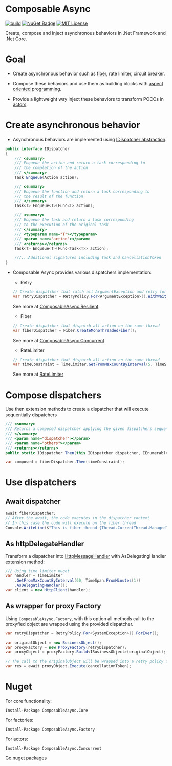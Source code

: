 Composable Async
================

[![build](https://img.shields.io/appveyor/ci/David-Desmaisons/ComposableAsync.svg)](https://ci.appveyor.com/project/David-Desmaisons/ComposableAsync)
[![NuGet Badge](https://buildstats.info/nuget/ComposableAsync.Core?includePreReleases=true)](https://www.nuget.org/packages/ComposableAsync.Core/)
[![MIT License](https://img.shields.io/github/license/David-Desmaisons/ComposableAsync.svg)](https://github.com/David-Desmaisons/ComposableAsync/blob/master/LICENSE)

Create, compose and inject asynchronous behaviors in .Net Framework and .Net Core.

# Goal

* Create asynchronous behavior such as [fiber](https://www.wikiwand.com/en/Fiber_(computer_science)), rate limiter, circuit breaker.

* Compose these behaviors and use them as building blocks with [aspect oriented programming](https://www.wikiwand.com/en/Aspect-oriented_programming).

* Provide a lightweight way inject these behaviors to transform POCOs in [actors](https://en.wikipedia.org/wiki/Actor_model).


# Create asynchronous behavior

- Asynchronous behaviors are implemented using [IDispatcher abstraction](). 

```C#
public interface IDispatcher
{
	/// <summary>
	/// Enqueue the action and return a task corresponding to
	/// the completion of the action
	/// </summary>
	Task Enqueue(Action action);

	/// <summary>
	/// Enqueue the function and return a task corresponding to
	/// the result of the function
	/// </summary>
	Task<T> Enqueue<T>(Func<T> action);

	/// <summary>
	/// Enqueue the task and return a task corresponding
	/// to the execution of the original task
	/// </summary>
	/// <typeparam name="T"></typeparam>
	/// <param name="action"></param>
	/// <returns></returns>
	Task<T> Enqueue<T>(Func<Task<T>> action);

	///...Additional signatures including Task and CancellationToken
}
```

- Composable Async provides various dispatchers implementation:
	- Retry
	```C#
	// Create dispatcher that catch all ArgumentException and retry for ever with a delay of 200 ms
	var retryDispatcher = RetryPolicy.For<ArgumentException>().WithWaitBetweenRetry(TimeSpan.FromSeconds(0.2)).ForEver();
	```
	See more at [ComposableAsync.Resilient]().
	
	- Fiber
	```C#
	// Create dispatcher that dispatch all action on the same thread
	var fiberDispatcher = Fiber.CreateMonoThreadedFiber();
	```
	See more at [ComposableAsync.Concurrent]()
	- RateLimiter
	```C#
	// Create dispatcher that dispatch all action on the same thread
	var timeConstraint = TimeLimiter.GetFromMaxCountByInterval(5, TimeSpan.FromSeconds(1));
	```
	See more at [RateLimiter](https://github.com/David-Desmaisons/RateLimiter)


# Compose dispatchers

Use then extension methods to create a dispatcher that will execute sequentially dispatchers

```C#
/// <summary>
/// Returns a composed dispatcher applying the given dispatchers sequentially
/// </summary>
/// <param name="dispatcher"></param>
/// <param name="others"></param>
/// <returns></returns>
public static IDispatcher Then(this IDispatcher dispatcher, IEnumerable<IDispatcher> others)
```

```C#
var composed = fiberDispatcher.Then(timeConstraint);
```

# Use dispatchers

## Await dispatcher

```C#
await fiberDispatcher;
// After the await, the code executes in the dispatcher context
// In this case the code will execute on the fiber thread
Console.WriteLine($"This is fiber thread {Thread.CurrentThread.ManagedThreadId}");
```

## As httpDelegateHandler

Transform a dispatcher into [HttpMessageHandler](https://docs.microsoft.com/en-us/dotnet/api/system.net.http.httpmessagehandler?view=netframework-4.8) with AsDelegatingHandler extension method:
```C#
/// Using time limiter nuget
var handler = TimeLimiter
	.GetFromMaxCountByInterval(60, TimeSpan.FromMinutes(1))
	.AsDelegatingHandler();
var client = new HttpClient(handler);
```

## As wrapper for proxy Factory

Using `ComposableAsync.Factory`, with this option all methods call to the proxyfied object are wrapped using the provided dispatcher.

```C#
var retryDispatcher = RetryPolicy.For<SystemException>().ForEver();

var originalObject = new BusinessObject();
var proxyFactory = new ProxyFactory(retryDispatcher);
var proxyObject = proxyFactory.Build<IBusinessObject>(originalObject);

// The call to the originalObject will be wrapped into a retry policy for SystemException
var res = await proxyObject.Execute(cancellationToken);
```

# Nuget

For core functionality:

```
Install-Package ComposableAsync.Core
```

For factories:

```
Install-Package ComposableAsync.Factory
```

For actors:

```
Install-Package ComposableAsync.Concurrent
```

[Go nuget packages](https://www.nuget.org/packages/ComposableAsync.Core/)

